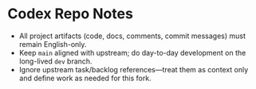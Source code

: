 # Codex Repo Notes

- All project artifacts (code, docs, comments, commit messages) must remain English-only.
- Keep `main` aligned with upstream; do day-to-day development on the long-lived `dev` branch.
- Ignore upstream task/backlog references—treat them as context only and define work as needed for this fork.
